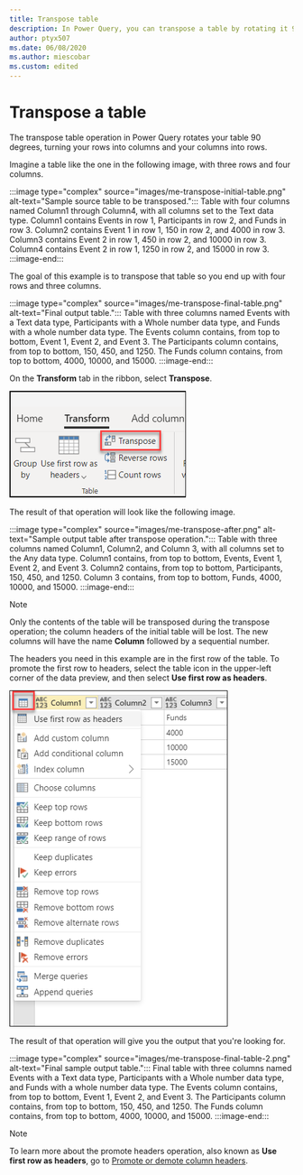 ```yaml
---
title: Transpose table
description: In Power Query, you can transpose a table by rotating it 90 degrees.
author: ptyx507
ms.date: 06/08/2020
ms.author: miescobar
ms.custom: edited
---
```


# Transpose a table

The transpose table operation in Power Query rotates your table 90 degrees, turning your rows into columns and your columns into rows.

Imagine a table like the one in the following image, with three rows and four columns.

:::image type="complex" source="images/me-transpose-initial-table.png" alt-text="Sample source table to be transposed.":::
   Table with four columns named Column1 through Column4, with all columns set to the Text data type. Column1 contains Events in row 1, Participants in row 2, and Funds in row 3. Column2 contains Event 1 in row 1, 150 in row 2, and 4000 in row 3. Column3 contains Event 2 in row 1, 450 in row 2, and 10000 in row 3. Column4 contains Event 2 in row 1, 1250 in row 2, and 15000 in row 3.
:::image-end:::

The goal of this example is to transpose that table so you end up with four rows and three columns.

:::image type="complex" source="images/me-transpose-final-table.png" alt-text="Final output table.":::
   Table with three columns named Events with a Text data type, Participants with a Whole number data type, and Funds with a whole number data type. The Events column contains, from top to bottom, Event 1, Event 2, and Event 3. The Participants column contains, from top to bottom, 150, 450, and 1250. The Funds column contains, from top to bottom, 4000, 10000, and 15000.
:::image-end:::

On the **Transform** tab in the ribbon, select **Transpose**.

![Transpose command on the Transform tab.](images/me-transpose-button.png "Transpose command on the Transform tab")

The result of that operation will look like the following image.

:::image type="complex" source="images/me-transpose-after.png" alt-text="Sample output table after transpose operation.":::
   Table with three columns named Column1, Column2, and Column 3, with all columns set to the Any data type. Column1 contains, from top to bottom, Events, Event 1, Event 2, and Event 3. Column2 contains, from top to bottom, Participants, 150, 450, and 1250. Column 3 contains, from top to bottom, Funds, 4000, 10000, and 15000.
:::image-end:::

> [!NOTE]
> Only the contents of the table will be transposed during the transpose operation; the column headers of the initial table will be lost.  The new columns will have the name **Column** followed by a sequential number.

The headers you need in this example are in the first row of the table. To promote the first row to headers, select the table icon in the upper-left corner of the data preview, and then select **Use first row as headers**.

![Promote the first row to be table headers.](images/me-transpose-promote-headers.png "Promote the first row to be table headers")

The result of that operation will give you the output that you're looking for.

:::image type="complex" source="images/me-transpose-final-table-2.png" alt-text="Final sample output table.":::
   Final table with three columns named Events with a Text data type, Participants with a Whole number data type, and Funds with a whole number data type. The Events column contains, from top to bottom, Event 1, Event 2, and Event 3. The Participants column contains, from top to bottom, 150, 450, and 1250. The Funds column contains, from top to bottom, 4000, 10000, and 15000.
:::image-end:::

>[!NOTE] 
>To learn more about the promote headers operation, also known as **Use first row as headers**, go to [Promote or demote column headers](table-promote-demote-headers.md).

